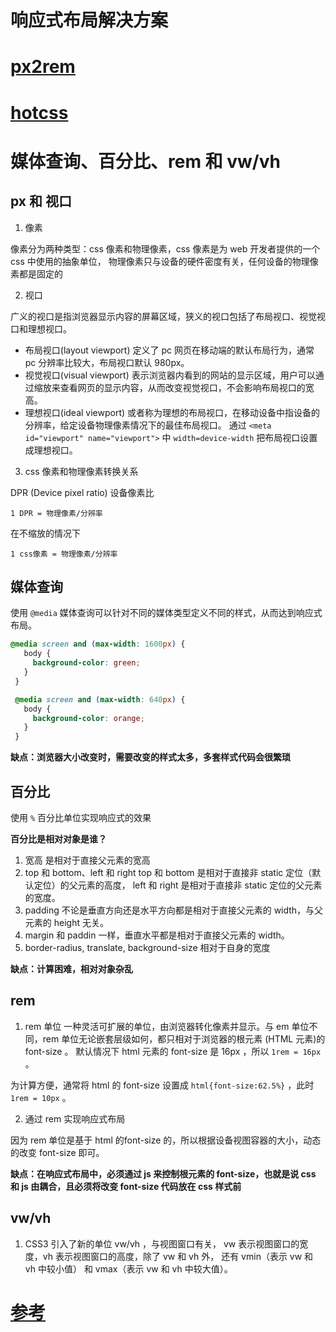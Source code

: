 # 响应式布局解决方案

# [px2rem](https://www.npmjs.com/package/px2rem) 
# [hotcss](https://www.npmjs.com/package/hotcss)

# 媒体查询、百分比、rem 和 vw/vh

## px 和 视口

1. 像素

像素分为两种类型：css 像素和物理像素，css 像素是为 web 开发者提供的一个 css 中使用的抽象单位，
物理像素只与设备的硬件密度有关，任何设备的物理像素都是固定的

2. 视口

广义的视口是指浏览器显示内容的屏幕区域，狭义的视口包括了布局视口、视觉视口和理想视口。

- 布局视口(layout viewport) 定义了 pc 网页在移动端的默认布局行为，通常 pc 分辨率比较大，布局视口默认 980px。
- 视觉视口(visual viewport) 表示浏览器内看到的网站的显示区域，用户可以通过缩放来查看网页的显示内容，从而改变视觉视口，不会影响布局视口的宽高。
- 理想视口(ideal viewport) 或者称为理想的布局视口，在移动设备中指设备的分辨率，给定设备物理像素情况下的最佳布局视口。
  通过 `<meta id="viewport" name="viewport">` 中 `width=device-width` 把布局视口设置成理想视口。

3. css 像素和物理像素转换关系

DPR (Device pixel ratio) 设备像素比

```
1 DPR = 物理像素/分辨率
```
在不缩放的情况下

```
1 css像素 = 物理像素/分辨率
```

## 媒体查询

使用 `@media` 媒体查询可以针对不同的媒体类型定义不同的样式，从而达到响应式布局。

``` css
@media screen and (max-width: 1600px) {
   body {
     background-color: green;
   }
 }

 @media screen and (max-width: 640px) {
   body {
     background-color: orange;
   }
 }
```

**缺点：浏览器大小改变时，需要改变的样式太多，多套样式代码会很繁琐**

## 百分比

使用 `%` 百分比单位实现响应式的效果

**百分比是相对对象是谁？**

1. 宽高
是相对于直接父元素的宽高
2. top 和 bottom、left 和 right
top 和 bottom 是相对于直接非 static 定位（默认定位）的父元素的高度，
left 和 right 是相对于直接非 static 定位的父元素的宽度。
3. padding
不论是垂直方向还是水平方向都是相对于直接父元素的 width，与父元素的 height 无关。
4. margin
和 paddin 一样，垂直水平都是相对于直接父元素的 width。
5. border-radius, translate, background-size 
相对于自身的宽度

**缺点：计算困难，相对对象杂乱**

## rem

1. rem 单位
一种灵活可扩展的单位，由浏览器转化像素并显示。与 em 单位不同，rem 单位无论嵌套层级如何，都只相对于浏览器的根元素 (HTML 元素)的 font-size 。
默认情况下 html 元素的 font-size 是 16px ，所以 `1rem = 16px` 。

为计算方便，通常将 html 的 font-size 设置成 `html{font-size:62.5%}` ，此时 `1rem = 10px` 。

2. 通过 rem 实现响应式布局

因为 rem 单位是基于 html 的font-size 的，所以根据设备视图容器的大小，动态的改变 font-size 即可。

**缺点：在响应式布局中，必须通过 js 来控制根元素的 font-size，也就是说 css 和 js 由耦合，且必须将改变 font-size 代码放在 css 样式前**

## vw/vh

1. CSS3 引入了新的单位 vw/vh ，与视图窗口有关， vw 表示视图窗口的宽度，vh 表示视图窗口的高度，除了 vw 和 vh 外，
还有 vmin（表示 vw 和 vh 中较小值） 和 vmax（表示 vw 和 vh 中较大值）。

# [参考](https://github.com/forthealllight/blog/issues/13)